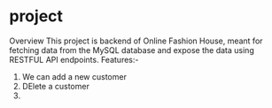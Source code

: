 # project
Overview
This project is backend of Online Fashion House, meant for fetching data from the MySQL database and expose the data using RESTFUL API endpoints.
Features:-
  1. We can add a new customer
  2. DElete a customer
  3. 
